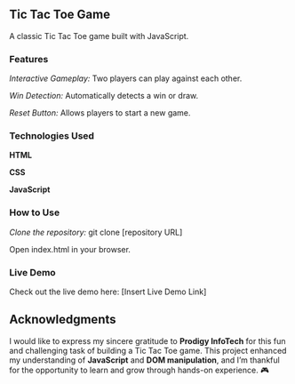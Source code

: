 ## Tic Tac Toe Game
A classic Tic Tac Toe game built with JavaScript.

### Features
*Interactive Gameplay:* Two players can play against each other.

*Win Detection:* Automatically detects a win or draw.

*Reset Button:* Allows players to start a new game.

### Technologies Used
**HTML**

**CSS**

**JavaScript**

### How to Use
*Clone the repository:* git clone [repository URL]

Open index.html in your browser.

### Live Demo
Check out the live demo here: [Insert Live Demo Link]

## Acknowledgments

I would like to express my sincere gratitude to **Prodigy InfoTech** for this fun and challenging task of building a Tic Tac Toe game. This project enhanced my understanding of **JavaScript** and **DOM manipulation**, and I’m thankful for the opportunity to learn and grow through hands-on experience. 🎮
